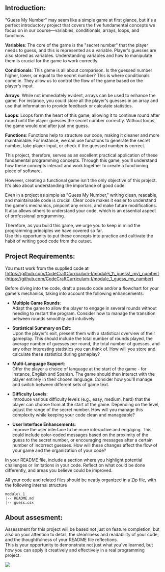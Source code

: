 **Introduction:**
-------------------

"Guess My Number" may seem like a simple game at first glance, but it's a perfect introductory project that covers the five fundamental concepts we focus on in our course—variables, conditionals, arrays, loops, and functions.

**Variables**: The core of the game is the "secret number" that the player needs to guess, and this is represented as a variable. Player's guesses are also stored as variables. Understanding variables and how to manipulate them is crucial for the game to work correctly.

**Conditionals**: This game is all about comparison. Is the guessed number higher, lower, or equal to the secret number? This is where conditionals come in. They allow us to control the flow of the game based on the player's input.

**Arrays**: While not immediately evident, arrays can be used to enhance the game. For instance, you could store all the player's guesses in an array and use that information to provide feedback or calculate statistics.

**Loops**: Loops form the heart of this game, allowing it to continue round after round until the player guesses the secret number correctly. Without loops, the game would end after just one guess.

**Functions**: Functions help to structure our code, making it cleaner and more maintainable. For instance, we can use functions to generate the secret number, take player input, or check if the guessed number is correct.

This project, therefore, serves as an excellent practical application of these fundamental programming concepts. Through this game, you'll understand how these concepts interact and work together to create a functioning piece of software.

However, creating a functional game isn't the only objective of this project. It's also about understanding the importance of good code.

Even in a project as simple as "Guess My Number," writing clean, readable, and maintainable code is crucial. Clear code makes it easier to understand the game's mechanics, pinpoint any errors, and make future modifications. It also allows others to understand your code, which is an essential aspect of professional programming.

Therefore, as you build this game, we urge you to keep in mind the programming principles we have covered so far.  
Use this opportunity to put these concepts into practice and cultivate the habit of writing good code from the outset.

**Project Requirements**:  
-------------------

You must work from the supplied code at [https://github.com/CodeCraftCurriculum-I/module\_1\_guess\_my\_number](https://github.com/CodeCraftCurriculum-I/module_1_guess_my_number)

Before diving into the code, draft a pseudo code and/or a flowchart for your game's mechanics, taking into account the following enhancements:

*   **Multiple Game Rounds**:  
    Adapt the game to allow the player to engage in several rounds without needing to restart the program. Consider how to manage the transition between rounds smoothly and intuitively.  
      
    
*   **Statistical Summary on Exit**:  
    Upon the player's exit, present them with a statistical overview of their gameplay. This should include the total number of rounds played, the average number of guesses per round, the total number of guesses, and any other interesting statistics you can think of. How will you store and calculate these statistics during gameplay?  
      
    
*   **Multi-Language Support**:  
    Offer the player a choice of language at the start of the game - for instance, English and Spanish. The game should then interact with the player entirely in their chosen language. Consider how you'll manage and switch between different sets of game text.  
      
    
*   **Difficulty Levels**:  
    Introduce various difficulty levels (e.g., easy, medium, hard) that the player can choose from at the start of the game. Depending on the level, adjust the range of the secret number. How will you manage this complexity while keeping your code clean and manageable?  
      
    
*   **User Interface Enhancements**:  
    Improve the user interface to be more interactive and engaging. This could include color-coded messages based on the proximity of the guess to the secret number, or encouraging messages after a certain number of incorrect guesses. How will these changes affect the flow of your game and the organization of your code?

In your README file, include a section where you highlight potential challenges or limitations in your code. Reflect on what could be done differently, and areas you believe could be improved.

All your code and related files should be neatly organized in a Zip file, with the following internal structure

    module\_1
    |-- README.md
    |-- guess.csx

**About assesment:**
-------------------

Assessment for this project will be based not just on feature completion, but also on your attention to detail, the cleanliness and readability of your code, and the thoughtfulness of your README file reflections.  
This is your opportunity to demonstrate not just what you've learned, but how you can apply it creatively and effectively in a real programming project.

![](https://uia.instructure.com/courses/13747/files/2235230/preview)